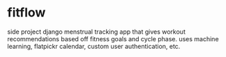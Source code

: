 # fitflow
side project django menstrual tracking app that gives workout recommendations based off fitness goals and cycle phase. uses machine learning, flatpickr calendar, custom user authentication, etc.
